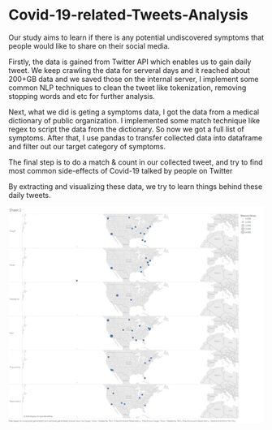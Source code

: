 # Covid-19-related-Tweets-Analysis
Our study aims to learn if there is any potential undiscovered symptoms that people would like to share on their social media. 

Firstly, the data is gained from Twitter API which enables us to gain daily tweet. We keep crawling the data for serveral days and it reached about 200+GB data and we saved those on the internal server, I implement some common NLP techniques to clean the tweet like tokenization, removing stopping words and etc for further analysis.

Next, what we did is geting a symptoms data, I got the data from a medical dictionary of public organization. I implemented some match technique like regex to script the data from the dictionary. So now we got a full list of symptoms. After that, I use pandas to transfer collected data into dataframe and filter out our target category of symptoms.

The final step is to do a match & count in our collected tweet, and try to find most common side-effects of Covid-19 talked by people on Twitter

By extracting and visualizing these data, we try to learn things behind these daily tweets.

![alt text](https://github.com/Azure-Whale/Covid-19-related-Tweets-Analysis/blob/master/Images/City.png)
